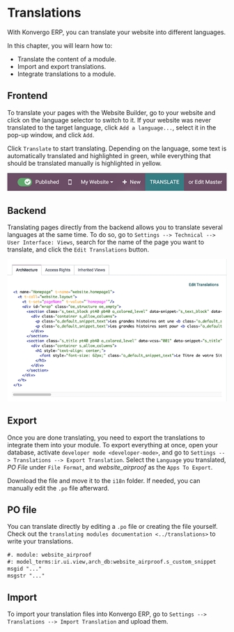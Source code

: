 # Translations

With Konvergo ERP, you can translate your website into different languages.

In this chapter, you will learn how to:

- Translate the content of a module.
- Import and export translations.
- Integrate translations to a module.

## Frontend

To translate your pages with the Website Builder, go to your website and
click on the language selector to switch to it. If your website was
never translated to the target language, click `Add a language...`,
select it in the pop-up window, and click `Add`.

Click `Translate` to start translating. Depending on the language, some
text is automatically translated and highlighted in green, while
everything that should be translated manually is highlighted in yellow.

<img src="translations/translate-button.png" width="570"
alt="Translate button" />

## Backend

Translating pages directly from the backend allows you to translate
several languages at the same time. To do so, go to
`Settings --> Technical --> User Interface: Views`, search for the name
of the page you want to translate, and click the `Edit Translations`
button.

<img src="translations/edit-translations.png" width="718"
alt="Edit translations" />

## Export

Once you are done translating, you need to export the translations to
integrate them into your module. To export everything at once, open your
database, activate `developer mode
<developer-mode>`, and go to
`Settings --> Translations --> Export Translation`. Select the
`Language` you translated, *PO File* under `File Format`, and
*website_airproof* as the `Apps To Export`.

Download the file and move it to the `i18n` folder. If needed, you can
manually edit the `.po` file afterward.

## PO file

You can translate directly by editing a `.po` file or creating the file
yourself. Check out the
`translating modules documentation <../translations>` to write your
translations.

``` po
#. module: website_airproof
#: model_terms:ir.ui.view,arch_db:website_airproof.s_custom_snippet
msgid "..."
msgstr "..."
```

## Import

To import your translation files into Konvergo ERP, go to
`Settings --> Translations -->
Import Translation` and upload them.
